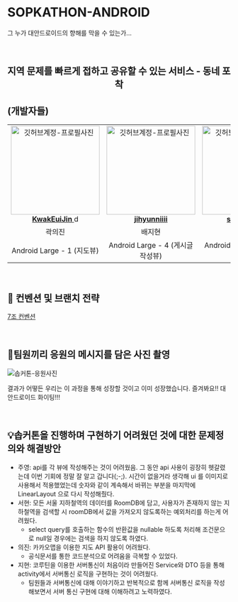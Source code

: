 # SOPKATHON-ANDROID
그 누가 대안드로이드의 향해를 막을 수 있는가...

<br/>

<div align="center">

<h2> 지역 문제를 빠르게 접하고 공유할 수 있는 서비스 - 동네 포착 </h2>

</div>

<h2> (개발자들) </h2>

<table align="center">
    <tr align="center">
        <td style="min-width: 150px;">
            <a href="https://github.com/KwakEuiJin">
              <img src="https://avatars.githubusercontent.com/u/93872496?v=4" width="200" alt="깃허브계정-프로필사진">
              <br />
              <b>KwakEuiJin</b>
            </a>d
        </td>
      <td style="min-width: 150px;">
            <a href="https://github.com/jihyunniiii">
              <img src="https://avatars.githubusercontent.com/u/103172971?v=4" width="200" alt="깃허브계정-프로필사진">
              <br />
              <b>jihyunniiii</b>
            </a>
        </td>
      <td style="min-width: 150px;">
            <a href="https://github.com/ss99x2002">
              <img src="https://avatars.githubusercontent.com/u/70602631?v=4" width="200" alt="깃허브계정-프로필사진">
              <br />
              <b>ss99x2002</b>
            </a>
        </td>
      <td style="min-width: 150px;">
            <a href="https://github.com/jooyyoo">
              <img src="https://avatars.githubusercontent.com/u/61531386?v=4" width="200" alt="깃허브계정-프로필사진">
              <br />
              <b>jooyyoo</b>
            </a>
        </td>
    </tr>
    <tr align="center">
        <td>
            곽의진 <br/>
      </td>
       <td>
            배지현 <br/>
      </td>
       <td>
            신서현 <br/>
      </td>
       <td>
            윤주영 <br/>
      </td>
    </tr>
    <tr align="center">
        <td>
            Android Large - 1 (지도뷰) <br/>
      </td>
       <td>
           Android Large - 4 (게시글 작성뷰) <br/>
      </td>
       <td>
           Android Large - 2 (게시글 목록뷰) <br/>
      </td>
       <td>
            Android Large - 3 (게시글 상세뷰) <br/>
      </td>
    </tr>
</table>

<br/>

<h2>  📄 컨벤션 및 브랜치 전략 </h2>

<a href="https://www.notion.so/sungah/Android-Convention-a5cecbcb5622482b8147957e54158c7f" >7조 컨벤션</a>

<br/>

<h2> 📸팀원끼리 응원의 메시지를 담은 사진 촬영 </h2>
<img src="https://github.com/jihyunniiii/BOJ/assets/103172971/49b2cd98-5624-4696-8237-0bcfff5da7d3"  alt="솝커톤-응원사진" />

결과가 어떻든 우리는 이 과정을 통해 성장할 것이고 이미 성장했습니다. 즐겨봐요!! 대 안드로이드 화이팅!!!

<br/>

<h2> 💡솝커톤을 진행하며 구현하기 어려웠던 것에 대한 문제정의와 해결방안 </h2>

- 주영:  api를 각 뷰에 작성해주는 것이 어려웠음. 그 동안 api 사용이 굉장히 헷갈렸는데 이번 기회에 정말 잘 알고 갑니다(;-;). 시간이 없을거라 생각해 ui 를 이미지로 사용해서 적용했었는데 숫자와 같이 계속해서 바뀌는 부분을 마지막에 LinearLayout 으로 다시 작성해줬다.
- 서현: 모든 서울 지하철역의 데이터를 RoomDB에 담고, 사용자가 존재하지 않는 지하철역을 검색할 시 roomDB에서 값을 가져오지 않도록하는 예외처리를 하는게 어려웠다.
    - select query를 호출하는 함수의 반환값을 nullable 하도록 처리해 조건문으로 null일 경우에는 검색을 하지 않도록 하였다.
- 의진: 카카오맵을 이용한 지도 API 활용이 어려웠다.
    - 공식문서를 통한 코드분석으로 어려움을 극복할 수 있었다.
- 지현: 코루틴을 이용한 서버통신이 처음이라 만들어진 Service와 DTO 등을 통해 activity에서 서버통신 로직을 구현하는 것이 어려웠다.
    - 팀원들과 서버통신에 대해 이야기하고 반복적으로 함께 서버통신 로직을 작성해보면서 서버 통신 구현에 대해 이해하려고 노력하였다.
